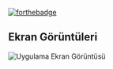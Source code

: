 
[![forthebadge](https://forthebadge.com/images/badges/made-with-javascript.svg)](https://forthebadge.com)
  
## Ekran Görüntüleri
![Uygulama Ekran Görüntüsü](https://i.hizliresim.com/96sm7os.png)
